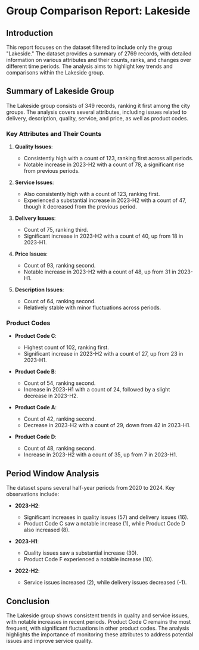 # Group Comparison Report: Lakeside

## Introduction

This report focuses on the dataset filtered to include only the group "Lakeside." The dataset provides a summary of 2769 records, with detailed information on various attributes and their counts, ranks, and changes over different time periods. The analysis aims to highlight key trends and comparisons within the Lakeside group.

## Summary of Lakeside Group

The Lakeside group consists of 349 records, ranking it first among the city groups. The analysis covers several attributes, including issues related to delivery, description, quality, service, and price, as well as product codes.

### Key Attributes and Their Counts

1. **Quality Issues**: 
   - Consistently high with a count of 123, ranking first across all periods.
   - Notable increase in 2023-H2 with a count of 78, a significant rise from previous periods.

2. **Service Issues**: 
   - Also consistently high with a count of 123, ranking first.
   - Experienced a substantial increase in 2023-H2 with a count of 47, though it decreased from the previous period.

3. **Delivery Issues**: 
   - Count of 75, ranking third.
   - Significant increase in 2023-H2 with a count of 40, up from 18 in 2023-H1.

4. **Price Issues**: 
   - Count of 93, ranking second.
   - Notable increase in 2023-H2 with a count of 48, up from 31 in 2023-H1.

5. **Description Issues**: 
   - Count of 64, ranking second.
   - Relatively stable with minor fluctuations across periods.

### Product Codes

- **Product Code C**: 
  - Highest count of 102, ranking first.
  - Significant increase in 2023-H2 with a count of 27, up from 23 in 2023-H1.

- **Product Code B**: 
  - Count of 54, ranking second.
  - Increase in 2023-H1 with a count of 24, followed by a slight decrease in 2023-H2.

- **Product Code A**: 
  - Count of 42, ranking second.
  - Decrease in 2023-H2 with a count of 29, down from 42 in 2023-H1.

- **Product Code D**: 
  - Count of 48, ranking second.
  - Increase in 2023-H2 with a count of 35, up from 7 in 2023-H1.

## Period Window Analysis

The dataset spans several half-year periods from 2020 to 2024. Key observations include:

- **2023-H2**: 
  - Significant increases in quality issues (57) and delivery issues (16).
  - Product Code C saw a notable increase (1), while Product Code D also increased (8).

- **2023-H1**: 
  - Quality issues saw a substantial increase (30).
  - Product Code F experienced a notable increase (10).

- **2022-H2**: 
  - Service issues increased (2), while delivery issues decreased (-1).

## Conclusion

The Lakeside group shows consistent trends in quality and service issues, with notable increases in recent periods. Product Code C remains the most frequent, with significant fluctuations in other product codes. The analysis highlights the importance of monitoring these attributes to address potential issues and improve service quality.